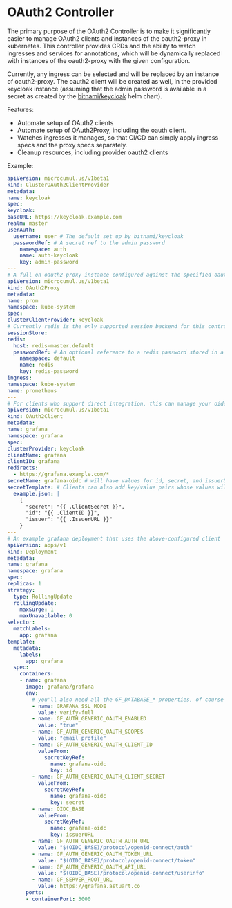 # OAuth2 Controller

The primary purpose of the OAuth2 Controller is to make it significantly easier
to manage OAuth2 clients and instances of the oauth2-proxy in kubernetes.
This controller provides CRDs and the ability to watch ingresses and services
for annotations, which will be dynamically replaced with instances of the
oauth2-proxy with the given configuration.

Currently, any ingress can be selected and will be replaced by an instance of
oauth2-proxy. The oauth2 client will be created as well, in the provided
keycloak instance (assuming that the admin password is available in a secret as
created by the
[bitnami/keycloak](https://github.com/bitnami/charts/tree/master/bitnami/keycloak/#installing-the-chart) helm chart).

Features:
- Automate setup of OAuth2 clients
- Automate setup of OAuth2Proxy, including the oauth client.
- Watches ingresses it manages, so that CI/CD can simply apply ingress specs and
  the proxy specs separately.
- Cleanup resources, including provider oauth2 clients

Example:

```yaml
apiVersion: microcumul.us/v1beta1
kind: ClusterOAuth2ClientProvider
metadata:
name: keycloak
spec:
keycloak:
baseURL: https://keycloak.example.com
realm: master
userAuth:
  username: user # The default set up by bitnami/keycloak
  passwordRef: # A secret ref to the admin password
    namespace: auth
    name: auth-keycloak
    key: admin-password
---
# A full on oauth2-proxy instance configured against the specified oauth2 provider
apiVersion: microcumul.us/v1beta1
kind: OAuth2Proxy
metadata:
name: prom
namespace: kube-system
spec:
clusterClientProvider: keycloak
# Currently redis is the only supported session backend for this controller; requires a host and password 
sessionStore:
redis:
  host: redis-master.default
  passwordRef: # An optional reference to a redis password stored in a variable
    namespace: default
    name: redis
    key: redis-password
ingress:
namespace: kube-system
name: prometheus
---
# For clients who support direct integration, this can manage your oidc clients for you
apiVersion: microcumul.us/v1beta1
kind: OAuth2Client
metadata:
name: grafana
namespace: grafana
spec:
clusterProvider: keycloak
clientName: grafana
clientID: grafana
redirects:
  - https://grafana.example.com/*
secretName: grafana-oidc # will have values for id, secret, and issuerURL
secretTemplate: # Clients can also add key/value pairs whose values will be templated (see example below)
  example.json: |
    {
      "secret": "{{ .ClientSecret }}",
      "id": "{{ .ClientID }}",
      "issuer": "{{ .IssuerURL }}"
    }
---
# An example grafana deployment that uses the above-configured client
apiVersion: apps/v1
kind: Deployment
metadata:
name: grafana
namespace: grafana
spec:
replicas: 1
strategy:
  type: RollingUpdate
  rollingUpdate:
    maxSurge: 1
    maxUnavailable: 0
selector:
  matchLabels:
    app: grafana
template:
  metadata:
    labels:
      app: grafana
  spec:
    containers:
    - name: grafana
      image: grafana/grafana
      env:
        # you'll also need all the GF_DATABASE_* properties, of course
        - name: GRAFANA_SSL_MODE
          value: verify-full
        - name: GF_AUTH_GENERIC_OAUTH_ENABLED
          value: "true"
        - name: GF_AUTH_GENERIC_OAUTH_SCOPES
          value: "email profile"
        - name: GF_AUTH_GENERIC_OAUTH_CLIENT_ID
          valueFrom:
            secretKeyRef:
              name: grafana-oidc
              key: id
        - name: GF_AUTH_GENERIC_OAUTH_CLIENT_SECRET
          valueFrom:
            secretKeyRef:
              name: grafana-oidc
              key: secret
        - name: OIDC_BASE
          valueFrom:
            secretKeyRef:
              name: grafana-oidc
              key: issuerURL
        - name: GF_AUTH_GENERIC_OAUTH_AUTH_URL
          value: "$(OIDC_BASE)/protocol/openid-connect/auth"
        - name: GF_AUTH_GENERIC_OAUTH_TOKEN_URL
          value: "$(OIDC_BASE)/protocol/openid-connect/token"
        - name: GF_AUTH_GENERIC_OAUTH_API_URL
          value: "$(OIDC_BASE)/protocol/openid-connect/userinfo"
        - name: GF_SERVER_ROOT_URL
          value: https://grafana.astuart.co
      ports:
      - containerPort: 3000
```
